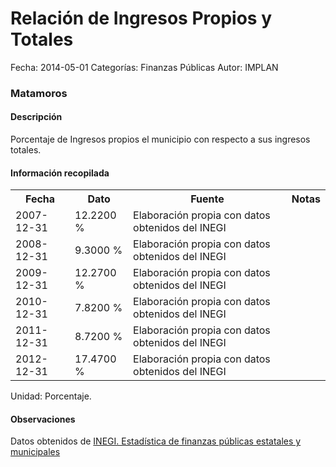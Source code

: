 Relación de Ingresos Propios y Totales
=====

Fecha: 2014-05-01
Categorías: Finanzas Públicas
Autor: IMPLAN

### Matamoros

#### Descripción

Porcentaje de Ingresos propios el municipio con respecto a sus ingresos totales.

#### Información recopilada

<table class="table table-hover table-bordered">
  <tr><th>Fecha</th><th>Dato</th><th>Fuente</th><th>Notas</th></tr>
  <tr><td>2007-12-31</td><td>12.2200 %</td><td>Elaboración propia con datos obtenidos del INEGI</td><td></td></tr>
  <tr><td>2008-12-31</td><td>9.3000 %</td><td>Elaboración propia con datos obtenidos del INEGI</td><td></td></tr>
  <tr><td>2009-12-31</td><td>12.2700 %</td><td>Elaboración propia con datos obtenidos del INEGI</td><td></td></tr>
  <tr><td>2010-12-31</td><td>7.8200 %</td><td>Elaboración propia con datos obtenidos del INEGI</td><td></td></tr>
  <tr><td>2011-12-31</td><td>8.7200 %</td><td>Elaboración propia con datos obtenidos del INEGI</td><td></td></tr>
  <tr><td>2012-12-31</td><td>17.4700 %</td><td>Elaboración propia con datos obtenidos del INEGI</td><td></td></tr>
</table>

Unidad: Porcentaje.

#### Observaciones

Datos obtenidos de [INEGI. Estadística de finanzas públicas estatales y municipales](http://www.inegi.org.mx/sistemas/olap/Proyectos/bd/continuas/finanzaspublicas/FPMun.asp?s=est&c=11289&proy=efipem_fmun)
